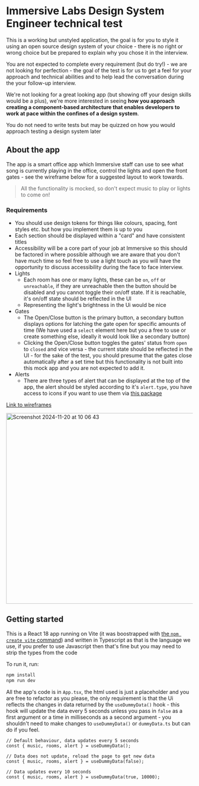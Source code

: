 # Immersive Labs Design System Engineer technical test

This is a working but unstyled application, the goal is for you to style it using an open source design system of your choice - there is no right or wrong choice but be prepared to explain why you chose it in the interview.

You are not expected to complete every requirement (but do try!) - we are not looking for perfection - the goal of the test is for us to get a feel for your approach and technical abilities and to help lead the conversation during the your follow-up interview.

We're not looking for a great looking app (but showing off your design skills would be a plus), we're more interested in seeing **how you approach creating a component-based architecture that enables developers to work at pace within the confines of a design system**.

You do not need to write tests but may be quizzed on how you would approach testing a design system later

## About the app

The app is a smart office app which Immersive staff can use to see what song is currently playing in the office, control the lights and open the front gates - see the wireframe below for a suggested layout to work towards.

> All the functionality is mocked, so don't expect music to play or lights to come on!

### Requirements

- You should use design tokens for things like colours, spacing, font styles etc. but how you implement them is up to you
- Each section should be displayed within a "card" and have consistent titles
- Accessibility will be a core part of your job at Immersive so this should be factored in where possible although we are aware that you don't have much time so feel free to use a light touch as you will have the opportunity to discuss accessibility during the face to face interview.
- Lights
  - Each room has one or many lights, these can be `on`, `off` or `unreachable`, if they are unreachable then the button should be disabled and you cannot toggle their on/off state. If it is reachable, it's on/off state should be reflected in the UI
  - Representing the light's brightness in the Ui would be nice
- Gates
  - The Open/Close button is the primary button, a secondary button displays options for latching the gate open for specific amounts of time (We have used a `select` element here but you a free to use or create something else, ideally it would look like a secondary button)
  - Clicking the Open/Close button toggles the gates' status from `open` to `closed` and vice versa - the current state should be reflected in the UI - for the sake of the test, you should presume that the gates close automatically after a set time but this functionality is not built into this mock app and you are not expected to add it.
- Alerts
  - There are three types of alert that can be displayed at the top of the app, the alert should be styled according to it's `alert.type`, you have access to icons if you want to use them via [this package](https://github.com/react-icons/react-icons)

[Link to wireframes](https://wireframe.cc/wfuUUw)

<img width="514" alt="Screenshot 2024-11-20 at 10 06 43" src="https://github.com/user-attachments/assets/94fa9fb0-1aa2-4d9f-b1e7-31d4520f7a70">

## Getting started

This is a React 18 app running on Vite (it was boostrapped with [the `npm create vite` command](https://vite.dev/guide/#scaffolding-your-first-vite-project)) and written in Typescript as that is the language we use, if you prefer to use Javascript then that's fine but you may need to strip the types from the code

To run it, run:

```bash
npm install
npm run dev
```

All the app's code is in `App.tsx`, the html used is just a placeholder and you are free to refactor as you please, the only requirement is that the Ui reflects the changes in data returned by the `useDummyData()` hook - this hook will update the data every 5 seconds unless you pass in `false` as a first argument or a time in milliseconds as a second argument - you shouldn't need to make changes to `useDummyData()` or `dummyData.ts` but can do if you feel.

```tsx
// Default behaviour, data updates every 5 seconds
const { music, rooms, alert } = useDummyData();

// Data does not update, reload the page to get new data
const { music, rooms, alert } = useDummyData(false);

// Data updates every 10 seconds
const { music, rooms, alert } = useDummyData(true, 10000);
```
